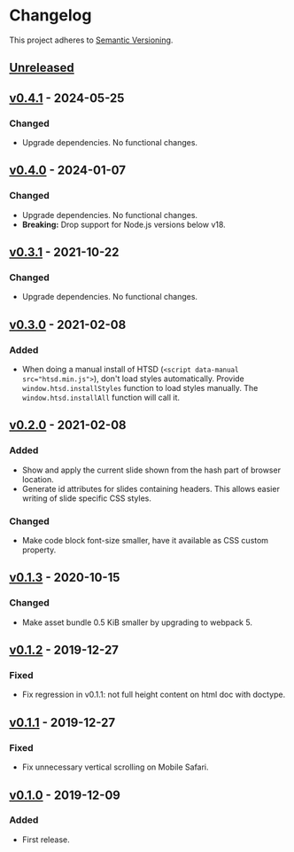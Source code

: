 # Changelog

This project adheres to [Semantic Versioning].

## [Unreleased]

## [v0.4.1] - 2024-05-25

### Changed

* Upgrade dependencies. No functional changes.

## [v0.4.0] - 2024-01-07

### Changed

* Upgrade dependencies. No functional changes.
* **Breaking:** Drop support for Node.js versions below v18.

## [v0.3.1] - 2021-10-22

### Changed

* Upgrade dependencies. No functional changes.

## [v0.3.0] - 2021-02-08

### Added

* When doing a manual install of HTSD (`<script data-manual
  src="htsd.min.js">`), don't load styles automatically. Provide
  `window.htsd.installStyles` function to load styles manually. The
  `window.htsd.installAll` function will call it.

## [v0.2.0] - 2021-02-08

### Added

* Show and apply the current slide shown from the hash part of browser
  location.
* Generate id attributes for slides containing headers. This allows
  easier writing of slide specific CSS styles.

### Changed

* Make code block font-size smaller, have it available as CSS custom
  property.

## [v0.1.3] - 2020-10-15

### Changed

* Make asset bundle 0.5 KiB smaller by upgrading to webpack 5.

## [v0.1.2] - 2019-12-27

### Fixed

* Fix regression in v0.1.1: not full height content on html doc with
  doctype.

## [v0.1.1] - 2019-12-27

### Fixed

* Fix unnecessary vertical scrolling on Mobile Safari.

## [v0.1.0] - 2019-12-09

### Added

* First release.

[Semantic Versioning]: https://semver.org/spec/v2.0.0.html
[Unreleased]: https://github.com/tkareine/hackers-tiny-slide-deck/compare/v0.4.1...HEAD
[v0.4.1]: https://github.com/tkareine/hackers-tiny-slide-deck/compare/v0.4.0...v0.4.1
[v0.4.0]: https://github.com/tkareine/hackers-tiny-slide-deck/compare/v0.3.1...v0.4.0
[v0.3.1]: https://github.com/tkareine/hackers-tiny-slide-deck/compare/v0.3.0...v0.3.1
[v0.3.0]: https://github.com/tkareine/hackers-tiny-slide-deck/compare/v0.2.0...v0.3.0
[v0.2.0]: https://github.com/tkareine/hackers-tiny-slide-deck/compare/v0.1.3...v0.2.0
[v0.1.3]: https://github.com/tkareine/hackers-tiny-slide-deck/compare/v0.1.2...v0.1.3
[v0.1.2]: https://github.com/tkareine/hackers-tiny-slide-deck/compare/v0.1.1...v0.1.2
[v0.1.1]: https://github.com/tkareine/hackers-tiny-slide-deck/compare/v0.1.0...v0.1.1
[v0.1.0]: https://github.com/tkareine/hackers-tiny-slide-deck/releases/tag/v0.1.0
